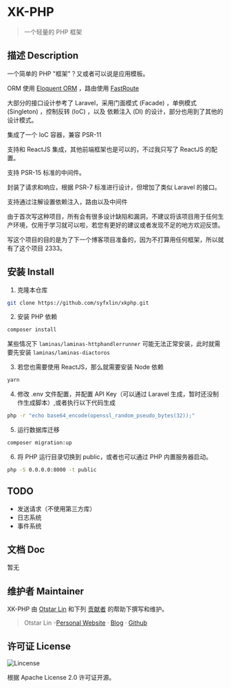 # XK-PHP

> 一个轻量的 PHP 框架

## 描述 Description

一个简单的 PHP "框架"？又或者可以说是应用模板。

ORM 使用 [Eloquent ORM](https://github.com/illuminate/database) ，路由使用 [FastRoute](https://github.com/nikic/FastRoute)

大部分的接口设计参考了 Laravel，采用门面模式 (Facade) ，单例模式 (Singleton) ，控制反转 (IoC) ，以及 依赖注入 (DI) 的设计，部分也用到了其他的设计模式。

集成了一个 IoC 容器，兼容 PSR-11

支持和 ReactJS 集成，其他前端框架也是可以的，不过我只写了 ReactJS 的配置。

支持 PSR-15 标准的中间件。

封装了请求和响应，根据 PSR-7 标准进行设计，但增加了类似 Laravel 的接口。

支持通过注解设置依赖注入，路由以及中间件

由于首次写这种项目，所有会有很多设计缺陷和漏洞，不建议将该项目用于任何生产环境，仅用于学习就可以啦，若您有更好的建议或者发现不足的地方欢迎反馈。

写这个项目的目的是为了下一个博客项目准备的，因为不打算用任何框架，所以就有了这个项目 2333。

## 安装 Install

1. 克隆本仓库

```bash
git clone https://github.com/syfxlin/xkphp.git
```

2. 安装 PHP 依赖

```bash
composer install
```

某些情况下 `laminas/laminas-httphandlerrunner` 可能无法正常安装，此时就需要先安装 `laminas/laminas-diactoros`

3. 若您也需要使用 ReactJS，那么就需要安装 Node 依赖

```bash
yarn
```

4. 修改 .env 文件配置，并配置 API Key（可以通过 Laravel 生成，暂时还没制作生成脚本）,或者执行以下代码生成

```bash
php -r "echo base64_encode(openssl_random_pseudo_bytes(32));"
```

5. 运行数据库迁移

```bash
composer migration:up
```

6. 将 PHP 运行目录切换到 public，或者也可以通过 PHP 内置服务器启动。

```bash
php -S 0.0.0.0:8000 -t public
```

## TODO

- 发送请求（不使用第三方库）
- 日志系统
- 事件系统

## 文档 Doc

暂无

## 维护者 Maintainer

XK-PHP 由 [Otstar Lin](https://ixk.me/) 和下列 [贡献者](https://github.com/syfxlin/xkphp/graphs/contributors) 的帮助下撰写和维护。

> Otstar Lin -[Personal Website](https://ixk.me/) · [Blog](https://blog.ixk.me/) · [Github](https://github.com/syfxlin)

## 许可证 License

![Lincense](https://img.shields.io/github/license/syfxlin/xkphp.svg?style=flat-square)

根据 Apache License 2.0 许可证开源。
